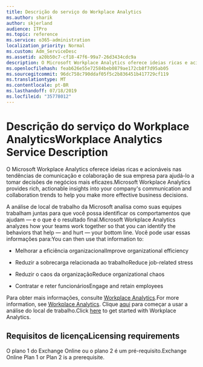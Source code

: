 ```yaml
---
title: Descrição do serviço do Workplace Analytics
ms.author: sharik
author: skjerland
audience: ITPro
ms.topic: reference
ms.service: o365-administration
localization_priority: Normal
ms.custom: Adm_ServiceDesc
ms.assetid: a20b50c7-cf18-47f6-99a7-26d3434cdc9a
description: O Microsoft Workplace Analytics oferece ideias ricas e acionáveis nas tendências de comunicação e colaboração de sua empresa para ajudá-lo a tomar decisões de negócios mais eficazes.
ms.openlocfilehash: feab626e55e72584beb0879ae172cb8f7d95ab05
ms.sourcegitcommit: 96dc758c790ddaf05f5c2b836451b417729cf119
ms.translationtype: MT
ms.contentlocale: pt-BR
ms.lasthandoff: 07/18/2019
ms.locfileid: "35778012"
---
```

# <a name="workplace-analytics-service-description"></a><span data-ttu-id="026bc-103">Descrição do serviço do Workplace Analytics</span><span class="sxs-lookup"><span data-stu-id="026bc-103">Workplace Analytics Service Description</span></span>

<span data-ttu-id="026bc-104">O Microsoft Workplace Analytics oferece ideias ricas e acionáveis nas tendências de comunicação e colaboração de sua empresa para ajudá-lo a tomar decisões de negócios mais eficazes.</span><span class="sxs-lookup"><span data-stu-id="026bc-104">Microsoft Workplace Analytics provides rich, actionable insights into your company's communication and collaboration trends to help you make more effective business decisions.</span></span>
  
<span data-ttu-id="026bc-105">A análise de local de trabalho da Microsoft analisa como suas equipes trabalham juntas para que você possa identificar os comportamentos que ajudam — e o que é o resultado final.</span><span class="sxs-lookup"><span data-stu-id="026bc-105">Microsoft Workplace Analytics analyzes how your teams work together so that you can identify the behaviors that help — and hurt — your bottom line.</span></span> <span data-ttu-id="026bc-106">Você pode usar essas informações para:</span><span class="sxs-lookup"><span data-stu-id="026bc-106">You can then use that information to:</span></span> 
  
- <span data-ttu-id="026bc-107">Melhorar a eficiência organizacional</span><span class="sxs-lookup"><span data-stu-id="026bc-107">Improve organizational efficiency</span></span>
    
- <span data-ttu-id="026bc-108">Reduzir a sobrecarga relacionada ao trabalho</span><span class="sxs-lookup"><span data-stu-id="026bc-108">Reduce job-related stress</span></span>
    
- <span data-ttu-id="026bc-109">Reduzir o caos da organização</span><span class="sxs-lookup"><span data-stu-id="026bc-109">Reduce organizational chaos</span></span>
    
- <span data-ttu-id="026bc-110">Contratar e reter funcionários</span><span class="sxs-lookup"><span data-stu-id="026bc-110">Engage and retain employees</span></span>
    
<span data-ttu-id="026bc-111">Para obter mais informações, consulte [Workplace Analytics](https://go.microsoft.com/fwlink/?linkid=852492).</span><span class="sxs-lookup"><span data-stu-id="026bc-111">For more information, see [Workplace Analytics](https://go.microsoft.com/fwlink/?linkid=852492).</span></span> <span data-ttu-id="026bc-112">Clique [aqui](https://docs.microsoft.com/en-us/workplace-analytics/overview/get-started) para começar a usar a análise do local de trabalho.</span><span class="sxs-lookup"><span data-stu-id="026bc-112">Click [here](https://docs.microsoft.com/en-us/workplace-analytics/overview/get-started) to get started with Workplace Analytics.</span></span> 
  
## <a name="licensing-requirements"></a><span data-ttu-id="026bc-113">Requisitos de licença</span><span class="sxs-lookup"><span data-stu-id="026bc-113">Licensing requirements</span></span>

<span data-ttu-id="026bc-114">O plano 1 do Exchange Online ou o plano 2 é um pré-requisito.</span><span class="sxs-lookup"><span data-stu-id="026bc-114">Exchange Online Plan 1 or Plan 2 is a prerequisite.</span></span>